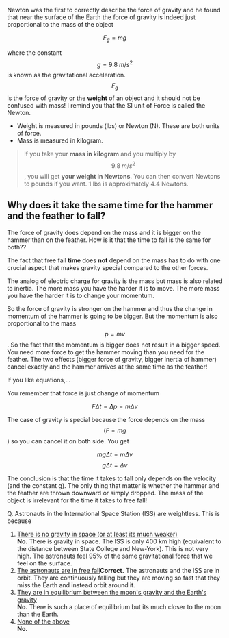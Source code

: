 Newton was the first to correctly describe the force of gravity and he found that near the surface of the Earth the force of gravity is indeed just proportional to the mass of the object

$$ F_g = m g$$

where the constant $$g = 9.8\; m/s^2$$ is known as the gravitational acceleration. $$F_g$$ is the force of gravity or the **weight** of an object and it should not be confused with mass! I remind you that the SI unit of Force is called the Newton. 

- Weight is measured in pounds (lbs) or Newton (N). These are both units of force.
- Mass is measured in kilogram.

> If you take your **mass in kilogram** and you multiply by $$ 9.8 \;m/s^2$$, you will get **your weight in Newtons**. You can then convert Newtons to pounds if you want. 1 lbs is approximately 4.4 Newtons.

## Why does it take the same time for the hammer and the feather to fall?

The force of gravity does depend on the mass and it is bigger on the hammer than on the feather. How is it that the time to fall is the same for both??

The fact that free fall **time** does **not** depend on the mass has to do with one crucial aspect that makes gravity special compared to the other forces.

The analog of electric charge for gravity is the mass but mass is also related to inertia. The more mass you have the harder it is to move. The more mass you have the harder it is to change your momentum.

So the force of gravity is stronger on the hammer and thus the change in momentum of the hammer is going to be bigger. But the momentum is also proportional to the mass $$p=mv$$. So the fact that the momentum is bigger does not result in a bigger speed. You need more force to get the hammer moving than you need for the feather. The two effects (bigger force of gravity, bigger inertia of hammer) cancel exactly and the hammer arrives at the same time as the feather!

If you like equations,...

You remember that force is just change of momentum

$$ F \Delta t = \Delta p = m \Delta v$$

The case of gravity is special because the force depends on the mass $$(F = mg$$) so you can cancel it on both side. You get

$$ mg \Delta t = m \Delta v $$ 
$$ g \Delta t = \Delta v $$

The conclusion is that the time it takes to fall only depends on the velocity (and the constant g). The only thing that matter is whether the hammer and the feather are thrown downward or simply dropped. The mass of the object is irrelevant for the time it takes to free fall!

<div class="question">Q. Astronauts in the International Space Station (ISS) are weightless. This is because

1. [There is no gravity in space (or at least its much weaker)](#)  
  **No.** There is gravity in space. The ISS is only 400 km high (equivalent to the distance between State College and New-York). This is not very high. The astronauts feel 95% of the same gravitational force that we feel on the surface.
2. [The astronauts are in free fall](#)**Correct.** The astronauts and the ISS are in orbit. They are continuously falling but they are moving so fast that they miss the Earth and instead orbit around it.
3. [They are in equilibrium between the moon's gravity and the Earth's gravity](#)  
  **No.** There is such a place of equilibrium but its much closer to the moon than the Earth.
4. [None of the above](#)  
  **No.**
 
</div>
